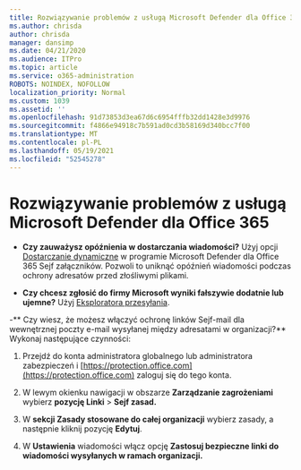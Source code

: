 ```yaml
---
title: Rozwiązywanie problemów z usługą Microsoft Defender dla Office 365
ms.author: chrisda
author: chrisda
manager: dansimp
ms.date: 04/21/2020
ms.audience: ITPro
ms.topic: article
ms.service: o365-administration
ROBOTS: NOINDEX, NOFOLLOW
localization_priority: Normal
ms.custom: 1039
ms.assetid: ''
ms.openlocfilehash: 91d73853d3ea67d6c6954fffb32dd1428e3d9976
ms.sourcegitcommit: f4866e94918c7b591ad0cd3b58169d340bcc7f00
ms.translationtype: MT
ms.contentlocale: pl-PL
ms.lasthandoff: 05/19/2021
ms.locfileid: "52545278"
---
```

# <a name="troubleshooting-microsoft-defender-for-office-365"></a>Rozwiązywanie problemów z usługą Microsoft Defender dla Office 365

- **Czy zauważysz opóźnienia w dostarczania wiadomości?** Użyj opcji [Dostarczanie dynamiczne](/microsoft-365/security/office-365-security/dynamic-delivery-and-previewing) w programie Microsoft Defender dla Office 365 Sejf załączników. Pozwoli to uniknąć opóźnień wiadomości podczas ochrony adresatów przed złośliwymi plikami.

- **Czy chcesz zgłosić do firmy Microsoft wyniki fałszywie dodatnie lub ujemne?** Użyj [Eksploratora przesyłania](https://protection.office.com/reportsubmission).

-** Czy wiesz, że możesz włączyć ochronę linków Sejf-mail dla wewnętrznej poczty e-mail wysyłanej między adresatami w organizacji?** Wykonaj następujące czynności:

  1. Przejdź do konta administratora globalnego lub administratora zabezpieczeń i [https://protection.office.com](https://protection.office.com) zaloguj się do tego konta.

  2. W lewym okienku nawigacji w obszarze **Zarządzanie zagrożeniami** wybierz **pozycję Linki** \> **Sejf zasad.**

  3. W **sekcji Zasady stosowane do całej organizacji** wybierz zasady, a następnie kliknij pozycję **Edytuj**.

  4. W **Ustawienia** wiadomości włącz opcję **Zastosuj bezpieczne linki do wiadomości wysyłanych w ramach organizacji.**
